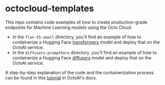 # octocloud-templates

This repo contains code examples of how to create production-grade endpoints for Machine Learning models using the Octo Cloud.
- In the `flan-t5-small` directory, you'll find an example of how to containerize a Hugging Face [transformers](https://github.com/huggingface/transformers#model-architectures) model and deploy that on the OctoAI service.
- In the `diffusers-prompthero` directory, you'll find an example of how to containerize a Hugging Face [diffusers](https://huggingface.co/docs/diffusers/index#supported-pipelines) model and deploy that on the OctoAI service.

A step-by-step explanation of the code and the containerization process can be found in this [tutorial](https://docs.octoai.cloud/docs/create-custom-endpoints-from-python-code) in OctoAI's docs.
